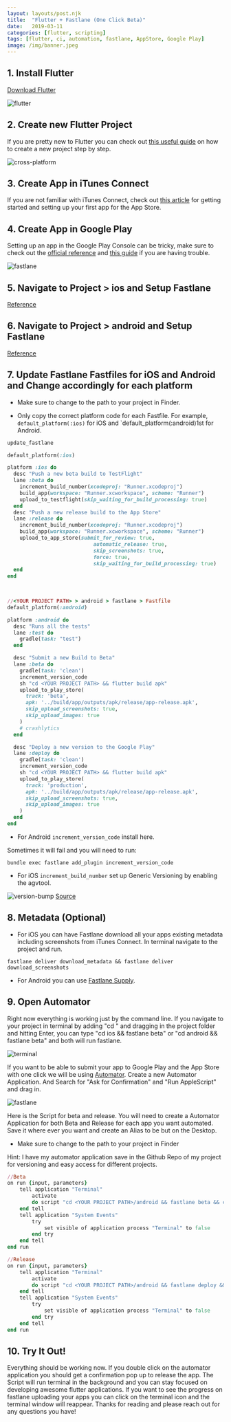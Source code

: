 ```yaml
---
layout: layouts/post.njk
title:  "Flutter + Fastlane (One Click Beta)"
date:   2019-03-11
categories: [flutter, scripting]
tags: [flutter, ci, automation, fastlane, AppStore, Google Play]
image: /img/banner.jpeg
---
```


## 1. Install Flutter

[Download Flutter](https://flutter.io/get-started/install/)

![flutter](/img/flutter/logo.jpg)

## 2. Create new Flutter Project

If you are pretty new to Flutter you can check out [this useful guide](https://flutter.io/get-started/codelab/) on how to create a new project step by step. 

![cross-platform](/img/flutter/cross-platform.jpg)

## 3. Create App in iTunes Connect

If you are not familiar with iTunes Connect, check out [this article](https://clearbridgemobile.com/how-to-submit-an-app-to-the-app-store/) for getting started and setting up your first app for the App Store. 


## 4. Create App in Google Play

Setting up an app in the Google Play Console can be tricky, make sure to check out the [official reference](https://support.google.com/googleplay/android-developer/answer/113469?hl=en-GB) and [this guide](https://medium.com/mindorks/upload-your-first-android-app-on-play-store-step-by-step-ee0de9123ac0) if you are having trouble. 

![fastlane](/img/flutter/fastlane.jpg)

## 5. Navigate to Project > ios and Setup Fastlane

[Reference](https://docs.fastlane.tools/getting-started/ios/setup/)


## 6. Navigate to Project > android and Setup Fastlane

[Reference](https://docs.fastlane.tools/getting-started/android/setup/)


## 7. Update Fastlane Fastfiles for iOS and Android and Change accordingly for each platform

- Make sure to change <YOUR PROJECT PATH> to the path to your project in Finder.

- Only copy the correct platform code for each Fastfile. For example, `default_platform(:ios)` for iOS and `default_platform(:android)1st for Android.

```ruby
update_fastlane

default_platform(:ios)

platform :ios do
  desc "Push a new beta build to TestFlight"
  lane :beta do
    increment_build_number(xcodeproj: "Runner.xcodeproj")
    build_app(workspace: "Runner.xcworkspace", scheme: "Runner")
    upload_to_testflight(skip_waiting_for_build_processing: true)
  end
  desc "Push a new release build to the App Store"
  lane :release do  
    increment_build_number(xcodeproj: "Runner.xcodeproj")
    build_app(workspace: "Runner.xcworkspace", scheme: "Runner")
    upload_to_app_store(submit_for_review: true,
                            automatic_release: true,
                            skip_screenshots: true,
                            force: true,
                            skip_waiting_for_build_processing: true)
  end
end


  
//<YOUR PROJECT PATH> > android > fastlane > Fastfile
default_platform(:android)

platform :android do
  desc "Runs all the tests"
  lane :test do
    gradle(task: "test")
  end

  desc "Submit a new Build to Beta"
  lane :beta do
    gradle(task: 'clean')
    increment_version_code
    sh "cd <YOUR PROJECT PATH> && flutter build apk"
    upload_to_play_store(
      track: 'beta',
      apk: '../build/app/outputs/apk/release/app-release.apk',
      skip_upload_screenshots: true,
      skip_upload_images: true
    )
    # crashlytics
  end

  desc "Deploy a new version to the Google Play"
  lane :deploy do
    gradle(task: 'clean')
    increment_version_code
    sh "cd <YOUR PROJECT PATH> && flutter build apk"
    upload_to_play_store(
      track: 'production',
      apk: '../build/app/outputs/apk/release/app-release.apk',
      skip_upload_screenshots: true,
      skip_upload_images: true
    )
  end
end
```

- For Android `increment_version_code` install here.  

Sometimes it will fail and you will need to run:

`bundle exec fastlane add_plugin increment_version_code`
 

- For iOS `increment_build_number` set up Generic Versioning by enabling the agvtool. 

![version-bump](/img/flutter/version-bump.gif)
[Source](https://medium.com/xcblog/agvtool-automating-ios-build-and-version-numbers-454cab6f1bbe)

## 8. Metadata (Optional)

- For iOS you can have Fastlane download all your apps existing metadata including screenshots from iTunes Connect. In terminal navigate to the project and run.

`fastlane deliver download_metadata && fastlane deliver download_screenshots`

- For Android you can use [Fastlane Supply](https://docs.fastlane.tools/actions/supply/). 

## 9. Open Automator

Right now everything is working just by the command line. If you navigate to your project in terminal by adding "cd " and dragging in the project folder and hitting Enter, you can type "cd ios && fastlane beta" or "cd android && fastlane beta" and both will run fastlane.

![terminal](/img/flutter/terminal-drag.gif)

If you want to be able to submit your app to Google Play and the App Store with one click we will be using [Automator](http://www.applegazette.com/os-x/getting-started-automator-workflows-mac/). Create a new Automator Application. And Search for "Ask for Confirmation" and "Run AppleScript" and drag in.

![fastlane](/img/flutter/automator.jpg)

Here is the Script for beta and release. You will need to create a Automator Application for both Beta and Release for each app you want automated. Save it where ever you want and create an Alias to be but on the Desktop.

- Make sure to change <YOUR PROJECT PATH> to the path to your project in Finder

Hint: I have my automator application save in the Github Repo of my project for versioning and easy access for different projects. 

```ruby
//Beta
on run {input, parameters}
	tell application "Terminal"
		activate
		do script "cd <YOUR PROJECT PATH>/android && fastlane beta && cd <YOUR PROJECT PATH>/ios && fastlane beta"
	end tell
	tell application "System Events"
		try
			set visible of application process "Terminal" to false
		end try
	end tell
end run

//Release
on run {input, parameters}
	tell application "Terminal"
		activate
		do script "cd <YOUR PROJECT PATH>/android && fastlane deploy && cd <YOUR PROJECT PATH>/ios && fastlane release"
	end tell
	tell application "System Events"
		try
			set visible of application process "Terminal" to false
		end try
	end tell
end run
```

## 10. Try It Out!

Everything should be working now. If you double click on the automator application you should get a confirmation pop up to release the app. The Script will run terminal in the background and you can stay focused on developing awesome flutter applications. If you want to see the progress on fastlane uploading your apps you can click on the terminal icon and the terminal window will reappear. Thanks for reading and please reach out for any questions you have!
